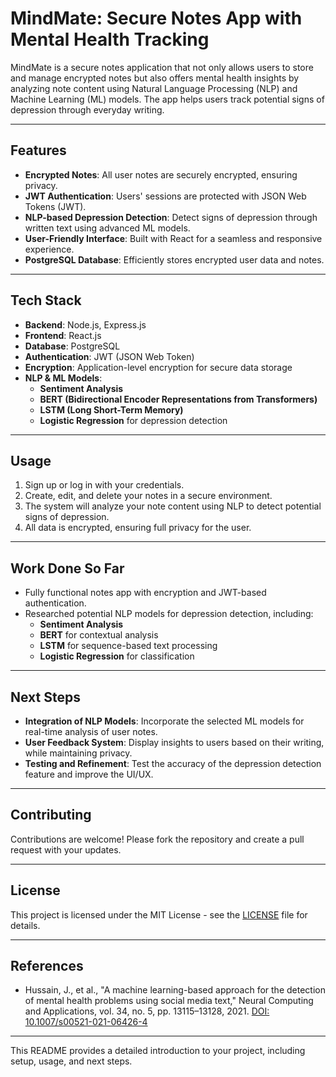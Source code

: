 # **MindMate: Secure Notes App with Mental Health Tracking**

MindMate is a secure notes application that not only allows users to store and manage encrypted notes but also offers mental health insights by analyzing note content using Natural Language Processing (NLP) and Machine Learning (ML) models. The app helps users track potential signs of depression through everyday writing.

---

## **Features**

- **Encrypted Notes**: All user notes are securely encrypted, ensuring privacy.
- **JWT Authentication**: Users' sessions are protected with JSON Web Tokens (JWT).
- **NLP-based Depression Detection**: Detect signs of depression through written text using advanced ML models.
- **User-Friendly Interface**: Built with React for a seamless and responsive experience.
- **PostgreSQL Database**: Efficiently stores encrypted user data and notes.

---

## **Tech Stack**

- **Backend**: Node.js, Express.js
- **Frontend**: React.js
- **Database**: PostgreSQL
- **Authentication**: JWT (JSON Web Token)
- **Encryption**: Application-level encryption for secure data storage
- **NLP & ML Models**: 
  - **Sentiment Analysis** 
  - **BERT (Bidirectional Encoder Representations from Transformers)**
  - **LSTM (Long Short-Term Memory)**
  - **Logistic Regression** for depression detection

---

## **Usage**

1. Sign up or log in with your credentials.
2. Create, edit, and delete your notes in a secure environment.
3. The system will analyze your note content using NLP to detect potential signs of depression.
4. All data is encrypted, ensuring full privacy for the user.

---

## **Work Done So Far**

- Fully functional notes app with encryption and JWT-based authentication.
- Researched potential NLP models for depression detection, including:
  - **Sentiment Analysis**
  - **BERT** for contextual analysis
  - **LSTM** for sequence-based text processing
  - **Logistic Regression** for classification

---

## **Next Steps**

- **Integration of NLP Models**: Incorporate the selected ML models for real-time analysis of user notes.
- **User Feedback System**: Display insights to users based on their writing, while maintaining privacy.
- **Testing and Refinement**: Test the accuracy of the depression detection feature and improve the UI/UX.

---

## **Contributing**

Contributions are welcome! Please fork the repository and create a pull request with your updates.

---

## **License**

This project is licensed under the MIT License - see the [LICENSE](LICENSE) file for details.

---

## **References**

- Hussain, J., et al., "A machine learning-based approach for the detection of mental health problems using social media text," Neural Computing and Applications, vol. 34, no. 5, pp. 13115–13128, 2021. [DOI: 10.1007/s00521-021-06426-4](https://link.springer.com/article/10.1007/s00521-021-06426-4)

---

This README provides a detailed introduction to your project, including setup, usage, and next steps.

